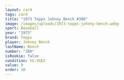 ```yaml
---
layout: card
tags: card
title: "1973 Topps Johnny Bench #380"
image: /images/uploads/1973-topps-johnny-bench.webp
sport: Baseball
year: "1973"
brand: Topps
player: Johnny Bench
lastName: Bench
number: "380"
isRookie: false
condition: VG-VGEX
value: 9
order: 10
---
```

